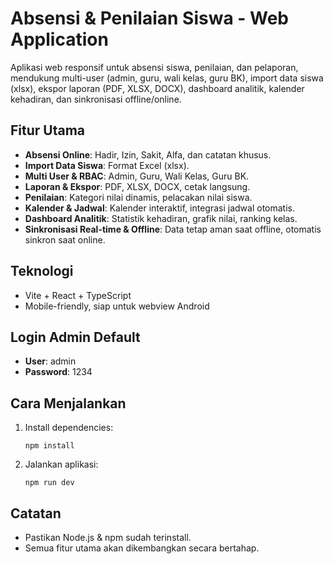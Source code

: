# Absensi & Penilaian Siswa - Web Application

Aplikasi web responsif untuk absensi siswa, penilaian, dan pelaporan, mendukung multi-user (admin, guru, wali kelas, guru BK), import data siswa (xlsx), ekspor laporan (PDF, XLSX, DOCX), dashboard analitik, kalender kehadiran, dan sinkronisasi offline/online.

## Fitur Utama
- **Absensi Online**: Hadir, Izin, Sakit, Alfa, dan catatan khusus.
- **Import Data Siswa**: Format Excel (xlsx).
- **Multi User & RBAC**: Admin, Guru, Wali Kelas, Guru BK.
- **Laporan & Ekspor**: PDF, XLSX, DOCX, cetak langsung.
- **Penilaian**: Kategori nilai dinamis, pelacakan nilai siswa.
- **Kalender & Jadwal**: Kalender interaktif, integrasi jadwal otomatis.
- **Dashboard Analitik**: Statistik kehadiran, grafik nilai, ranking kelas.
- **Sinkronisasi Real-time & Offline**: Data tetap aman saat offline, otomatis sinkron saat online.

## Teknologi
- Vite + React + TypeScript
- Mobile-friendly, siap untuk webview Android

## Login Admin Default
- **User**: admin
- **Password**: 1234

## Cara Menjalankan
1. Install dependencies:
   ```
   npm install
   ```
2. Jalankan aplikasi:
   ```
   npm run dev
   ```

## Catatan
- Pastikan Node.js & npm sudah terinstall.
- Semua fitur utama akan dikembangkan secara bertahap.
